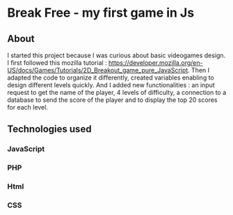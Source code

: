 # Break Free - my first game in Js

## About

I started this project because I was curious about basic videogames design. I first followed this mozilla tutorial : https://developer.mozilla.org/en-US/docs/Games/Tutorials/2D_Breakout_game_pure_JavaScript. Then I adapted the code to organize it differently, created variables enabling to design different levels quickly. And I added new functionalities : an input request to get the name of the player, 4 levels of difficulty, a connection to a database to send the score of the player and to display the top 20 scores for each level.

## Technologies used 

### JavaScript
### PHP
### Html
### CSS